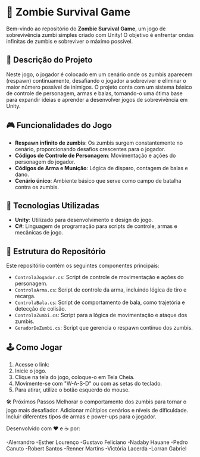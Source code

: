# 🧟 Zombie Survival Game

Bem-vindo ao repositório do **Zombie Survival Game**, um jogo de sobrevivência zumbi simples criado com Unity! O objetivo é enfrentar ondas infinitas de zumbis e sobreviver o máximo possível.

## 📝 Descrição do Projeto

Neste jogo, o jogador é colocado em um cenário onde os zumbis aparecem (respawn) continuamente, desafiando o jogador a sobreviver e eliminar o maior número possível de inimigos. O projeto conta com um sistema básico de controle de personagem, armas e balas, tornando-o uma ótima base para expandir ideias e aprender a desenvolver jogos de sobrevivência em Unity.

## 🎮 Funcionalidades do Jogo

- **Respawn infinito de zumbis**: Os zumbis surgem constantemente no cenário, proporcionando desafios crescentes para o jogador.
- **Códigos de Controle de Personagem**: Movimentação e ações do personagem do jogador.
- **Códigos de Arma e Munição**: Lógica de disparo, contagem de balas e dano.
- **Cenário único**: Ambiente básico que serve como campo de batalha contra os zumbis.

## 🚀 Tecnologias Utilizadas

- **Unity**: Utilizado para desenvolvimento e design do jogo.
- **C#**: Linguagem de programação para scripts de controle, armas e mecânicas de jogo.

## 📂 Estrutura do Repositório

Este repositório contém os seguintes componentes principais:

- `ControlaJogador.cs`: Script de controle de movimentação e ações do personagem.
- `ControlaArma.cs`: Script de controle da arma, incluindo lógica de tiro e recarga.
- `ControlaBala.cs`: Script de comportamento de bala, como trajetória e detecção de colisão.
- `ControlaZumbi.cs`: Script para a lógica de movimentação e ataque dos zumbis.
- `GeradorDeZumbi.cs`: Script que gerencia o respawn contínuo dos zumbis.

## 🕹 Como Jogar

1. Acesse o link:
2. Inicie o jogo.
3. Clique na tela do jogo, coloque-o em Tela Cheia.
4. Movimente-se com "W-A-S-D" ou com as setas do teclado.
5. Para atirar, utilize o botão esquerdo do mouse.

🛠️ Próximos Passos
Melhorar o comportamento dos zumbis para tornar o jogo mais desafiador.
Adicionar múltiplos cenários e níveis de dificuldade.
Incluir diferentes tipos de armas e power-ups para o jogador.

Desenvolvido com ❤️ e ☕ por:

-Alerrandro
-Esther Lourenço
-Gustavo Feliciano
-Nadaby Hauane
-Pedro Canuto
-Robert Santos
-Renner Martins
-Victória Lacerda
-Lorran Gabriel
